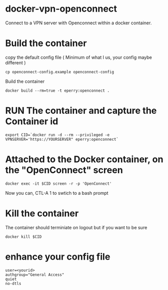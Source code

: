 # docker-vpn-openconnect
Connect to a VPN server with Openconnect within a docker container.

# Build the container
copy the default config file ( Minimum of what I us, your config maybe different )

```
cp openconnect-config.example openconnect-config
```

Build the container

```
docker build --rm=true -t eperry:openconnect .
```

# RUN The container and capture the Container id

```
export CID=`docker run -d --rm --privileged -e VPNSERVER='https://YOURSERVER" eperry:openconnect`
```

# Attached to the Docker container, on the "OpenConnect" screen

```
docker exec -it $CID screen -r -p 'OpenConnect'
```

Now you can, CTL-A 1  to swtich to a bash prompt

# Kill the container

The container should terminiate on logout but if you want to be sure

```
docker kill $CID
```

# enhance your config file


```
user=<yourid>
authgroup="General Access" 
quiet
no-dtls
```
